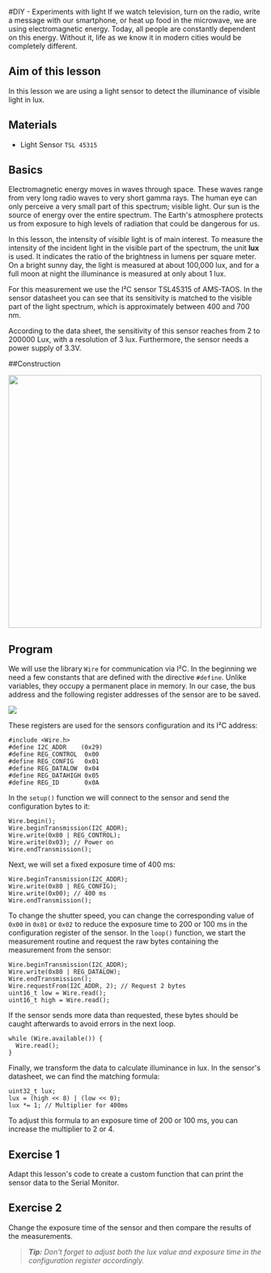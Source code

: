 #DIY - Experiments with light
If we watch television, turn on the radio, write a message with our smartphone, or heat up food in the microwave, we are using electromagnetic energy. Today, all people are constantly dependent on this energy. Without it, life as we know it in modern cities would be completely different.

## Aim of this lesson
In this lesson we are using a light sensor to detect the illuminance of visible light in lux.

## Materials
* Light Sensor `TSL 45315`

## Basics
Electromagnetic energy moves in waves through space. These waves range from very long radio waves to very short gamma rays. The human eye can only perceive a very small part of this spectrum; visible light. Our sun is the source of energy over the entire spectrum. The Earth's atmosphere protects us from exposure to high levels of radiation that could be dangerous for us.

In this lesson, the intensity of *visible* light is of main interest. To measure the intensity of the incident light in the visible part of the spectrum, the unit **lux** is used. It indicates the ratio of the brightness in lumens per square meter. On a bright sunny day, the light is measured at about 100,000 lux, and for a full moon at night the illuminance is measured at only about 1 lux.

For this measurement we use the I²C sensor TSL45315 of AMS-TAOS. In the sensor datasheet you can see that its sensitivity is matched to the visible part of the light spectrum, which is approximately between 400 and 700 nm.

According to the data sheet, the sensitivity of this sensor reaches from 2 to 200000 Lux, with a resolution of 3 lux. Furthermore, the sensor needs a power supply of 3.3V.

##Construction

<Img src="https://raw.githubusercontent.com/sensebox/resources/master/images/edu/Aufbau_station_6.png" width = "500" />

## Program
We will use the library `Wire` for communication via I²C. In the beginning we need a few constants that are defined  with the directive `#define`. Unlike variables, they occupy a permanent place in memory. In our case, the bus address and the following register addresses of the sensor are to be saved.

<Img src = "https://raw.githubusercontent.com/sensebox/resources/master/images/edu//Grundlagen_Station_6.png" />

These registers are used for the sensors configuration and its I²C address:

```arduino
#include <Wire.h>
#define I2C_ADDR    (0x29)
#define REG_CONTROL  0x00
#define REG_CONFIG   0x01
#define REG_DATALOW  0x04
#define REG_DATAHIGH 0x05
#define REG_ID       0x0A
```

In the `setup()` function we will connect to the sensor and send the configuration bytes to it:

```arduino
Wire.begin();
Wire.beginTransmission(I2C_ADDR);
Wire.write(0x80 | REG_CONTROL);
Wire.write(0x03); // Power on
Wire.endTransmission();
```

Next, we will set a fixed exposure time of 400 ms:

```arduino
Wire.beginTransmission(I2C_ADDR);
Wire.write(0x80 | REG_CONFIG);
Wire.write(0x00); // 400 ms
Wire.endTransmission();
```

To change the shutter speed, you can change the corresponding value of `0x00` in `0x01` or `0x02` to reduce the exposure time to 200 or 100 ms in the configuration register of the sensor.
In the `loop()` function, we start the measurement routine and request the raw bytes containing the measurement from the sensor:

```arduino
Wire.beginTransmission(I2C_ADDR);
Wire.write(0x80 | REG_DATALOW);
Wire.endTransmission();
Wire.requestFrom(I2C_ADDR, 2); // Request 2 bytes
uint16_t low = Wire.read();
uint16_t high = Wire.read();
```

If the sensor sends more data than requested, these bytes should be caught afterwards to avoid errors in the next loop.

```arduino
while (Wire.available()) {
  Wire.read();
}
```

Finally, we transform the data to calculate illuminance in lux.
In the sensor's datasheet, we can find the matching formula:

```arduino
uint32_t lux;
lux = (high << 8) | (low << 0);
lux *= 1; // Multiplier for 400ms
```

To adjust this formula to an exposure time of 200 or 100 ms, you can increase the multiplier to 2 or 4.

## Exercise 1
Adapt this lesson's code to create a custom function that can print the sensor data to the Serial Monitor.

## Exercise 2
Change the exposure time of the sensor and then compare the results of the measurements.

> ***Tip:*** *Don't forget to adjust both the lux value and exposure time in the configuration register accordingly.*
